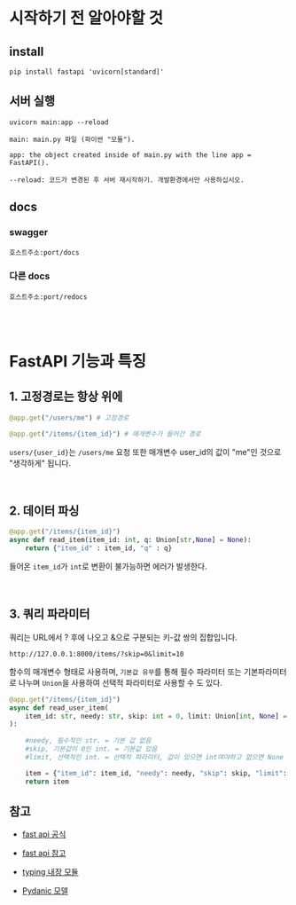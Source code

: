 # 시작하기 전 알아야할 것 


## install 

    pip install fastapi 'uvicorn[standard]'


## 서버 실행
```shell
uvicorn main:app --reload

main: main.py 파일 (파이썬 "모듈").

app: the object created inside of main.py with the line app = FastAPI().

--reload: 코드가 변경된 후 서버 재시작하기. 개발환경에서만 사용하십시오.

```

## docs

### swagger

    호스트주소:port/docs

### 다른 docs

    호스트주소:port/redocs


<br><br>

# FastAPI 기능과 특징

## 1. 고정경로는 항상 위에 

```python
@app.get("/users/me") # 고정경로 

@app.get("/items/{item_id}") # 매개변수가 들어간 경로
```

`users/{user_id}`는 `/users/me` 요청 또한 매개변수 user_id의 값이 "me"인 것으로 "생각하게" 됩니다.

<br>

## 2. 데이터 파싱

```python
@app.get("/items/{item_id}")
async def read_item(item_id: int, q: Union[str,None] = None):
    return {"item_id" : item_id, "q" : q}
```

들어온 `item_id`가 `int`로 변환이 불가능하면 에러가 발생한다.

<br>

## 3. 쿼리 파라미터

쿼리는 URL에서 ? 후에 나오고 &으로 구분되는 키-값 쌍의 집합입니다.

```
http://127.0.0.1:8000/items/?skip=0&limit=10
```

함수의 매개변수 형태로 사용하며, `기본값 유무`를 통해 필수 파라미터 또는 기본파라미터로 나누며
`Union`을 사용하여 선택적 파라미터로 사용할 수 도 있다.

```python
@app.get("/items/{item_id}")
async def read_user_item(
    item_id: str, needy: str, skip: int = 0, limit: Union[int, None] = None
):
    
    #needy, 필수적인 str. = 기본 값 없음
    #skip, 기본값이 0인 int. = 기본값 있음
    #limit, 선택적인 int. = 선택적 파라미터, 값이 있으면 int여야하고 없으면 None

    item = {"item_id": item_id, "needy": needy, "skip": skip, "limit": limit}
    return item

```



## 참고
- [fast api 공식](https://fastapi.tiangolo.com/ko/#_6)
- [fast api 참고](https://velog.io/@crosstar1228/BackendFastAPI-%EC%9E%85%EB%AC%B8-1-Uvicorn-%EC%9D%B4%ED%95%B4%ED%95%98%EA%B8%B0-%EA%B0%84%EB%8B%A8%ED%95%9C-%EC%9B%B9-%EC%84%9C%EB%B2%84-%EA%B5%AC%ED%98%84) 
- [typing 내장 모듈](https://www.daleseo.com/python-typing/)

- [Pydanic 모델](https://docs.pydantic.dev/latest/)